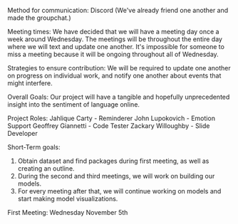 Method for communication: Discord (We've already friend one another and made the groupchat.)

Meeting times: We have decided that we will have a meeting day once a week around Wednesday. The meetings will be throughout the entire day where we will text and update one another. It's impossible for someone to miss a meeting because it will be ongoing throughout all of Wednesday.

Strategies to ensure contribution: We will be required to update one another on progress on individual work, and notify one another about events that might interfere.

Overall Goals: Our project will have a tangible and hopefully unprecedented insight into the sentiment of language online.

Project Roles:
Jahlique Carty - Reminderer
John Lupokovich - Emotion Support
Geoffrey Giannetti - Code Tester
Zackary Willoughby - Slide Developer

Short-Term goals:
1. Obtain dataset and find packages during first meeting, as well as creating an outline.
2. During the second and third meetings, we will work on building our models.
3. For every meeting after that, we will continue working on models and start making model visualizations.

First Meeting: Wednesday November 5th